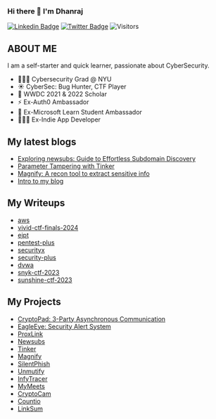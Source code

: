 
### Hi there 👋 I'm Dhanraj

[![Linkedin Badge](https://img.shields.io/badge/-heydc7-blue?style=plastic-square&logo=Linkedin&logoColor=white&link=https://www.linkedin.com/in/heydc7/)](https://www.linkedin.com/in/heydc7/)
[![Twitter Badge](https://img.shields.io/badge/-heydc7-blue?style=plastic-square&logo=twitter&logoColor=white&link=https://www.twitter.com/heydc7)](https://www.twitter.com/heydc7)
![Visitors](https://api.visitorbadge.io/api/visitors?path=https%3A%2F%2Fgithub.com%2Fheydc7%2F&label=Visitors&countColor=%23263759&style=flat)


## ABOUT ME
I am a self-starter and quick learner, passionate about CyberSecurity.

- 👨🏻‍🎓 Cybersecurity Grad @ NYU
- ☀️ CyberSec: Bug Hunter, CTF Player
- 🍎 WWDC 2021 & 2022 Scholar
- ⚡️ Ex-Auth0 Ambassador
- 🌟 Ex-Microsoft Learn Student Ambassador
- 👨🏻‍💻 Ex-Indie App Developer 

## My latest blogs
<!-- BLOG:START -->
* [Exploring newsubs: Guide to Effortless Subdomain Discovery](https://dhanrajchavan.com/blog/exploring-newsubs/)
* [Parameter Tampering with Tinker](https://dhanrajchavan.com/blog/parameter-tampering-with-tinker/)
* [Magnify: A recon tool to extract sensitive info](https://dhanrajchavan.com/blog/intro-to-magnify/)
* [Intro to my blog](https://dhanrajchavan.com/blog/intro/)
<!-- BLOG:END -->

## My Writeups
<!-- WRITEUPS:START -->
* [aws](https://dhanrajchavan.com/writeups/aws/)
* [vivid-ctf-finals-2024](https://dhanrajchavan.com/writeups/vivid-ctf-finals-2024/)
* [ejpt](https://dhanrajchavan.com/writeups/ejpt/)
* [pentest-plus](https://dhanrajchavan.com/writeups/pentest-plus/)
* [securityx](https://dhanrajchavan.com/writeups/securityx/)
* [security-plus](https://dhanrajchavan.com/writeups/security-plus/)
* [dvwa](https://dhanrajchavan.com/writeups/dvwa/)
* [snyk-ctf-2023](https://dhanrajchavan.com/writeups/snyk-ctf-2023/)
* [sunshine-ctf-2023](https://dhanrajchavan.com/writeups/sunshine-ctf-2023/)
<!-- WRITEUPS:END -->

## My Projects
<!-- PROJECTS:START -->
* [CryptoPad: 3-Party Asynchronous Communication](https://dhanrajchavan.com/projects/cryptopad/)
* [EagleEye: Security Alert System](https://dhanrajchavan.com/projects/eagleeye/)
* [ProxLink](https://dhanrajchavan.com/projects/proxlink/)
* [Newsubs](https://dhanrajchavan.com/projects/newsubs/)
* [Tinker](https://dhanrajchavan.com/projects/tinker/)
* [Magnify](https://dhanrajchavan.com/projects/magnify/)
* [SilentPhish](https://dhanrajchavan.com/projects/silentphish/)
* [Unmutify](https://dhanrajchavan.com/projects/unmutify/)
* [InfyTracer](https://dhanrajchavan.com/projects/infytracer/)
* [MyMeets](https://dhanrajchavan.com/projects/mymeets/)
* [CryptoCam](https://dhanrajchavan.com/projects/cryptocam/)
* [Countio](https://dhanrajchavan.com/projects/countio/)
* [LinkSum](https://dhanrajchavan.com/projects/linksum/)
<!-- PROJECTS:END -->


